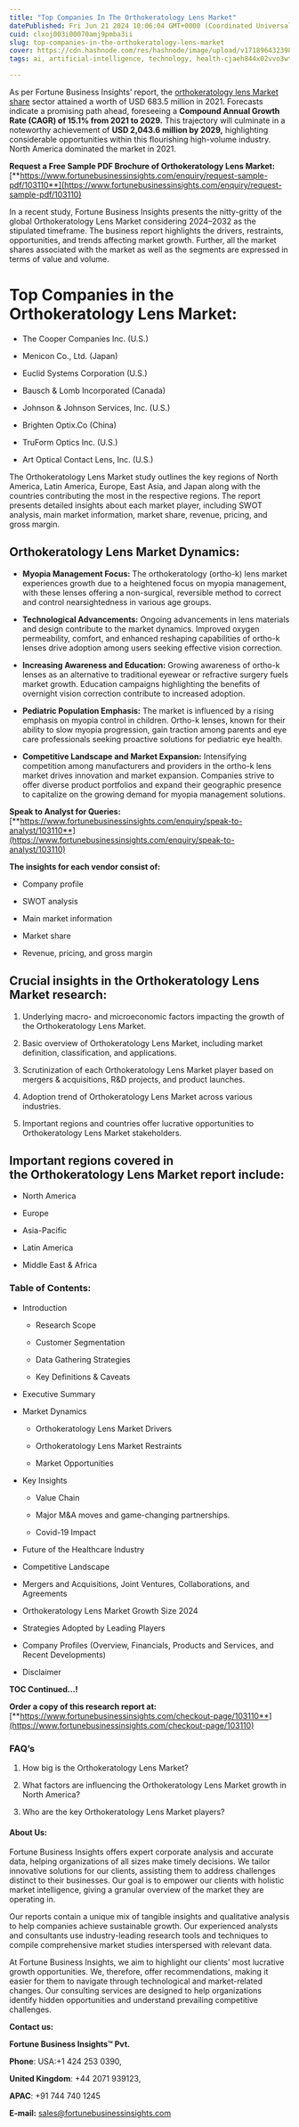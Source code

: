 ```yaml
---
title: "Top Companies In The Orthokeratology Lens Market"
datePublished: Fri Jun 21 2024 10:06:04 GMT+0000 (Coordinated Universal Time)
cuid: clxoj003i00070amj9pmba3ii
slug: top-companies-in-the-orthokeratology-lens-market
cover: https://cdn.hashnode.com/res/hashnode/image/upload/v1718964323980/dfa10b8f-636e-4d6f-bd52-0cfab7833d3e.png
tags: ai, artificial-intelligence, technology, health-cjaeh844x02vvo3wtj5r2s75q, healthcare, orthokeratology-lens-market

---
```


As per Fortune Business Insights’ report, the [orthokeratology lens Market share](https://www.fortunebusinessinsights.com/orthokeratology-lens-market-103110) sector attained a worth of USD 683.5 million in 2021. Forecasts indicate a promising path ahead, foreseeing a **Compound Annual Growth Rate (CAGR) of 15.1% from 2021 to 2029.** This trajectory will culminate in a noteworthy achievement of **USD 2,043.6 million by 2029,** highlighting considerable opportunities within this flourishing high-volume industry. North America dominated the market in 2021.

**Request a Free Sample PDF Brochure of Orthokeratology Lens Market:** [**https://www.fortunebusinessinsights.com/enquiry/request-sample-pdf/103110**](https://www.fortunebusinessinsights.com/enquiry/request-sample-pdf/103110)

In a recent study, Fortune Business Insights presents the nitty-gritty of the global Orthokeratology Lens Market considering 2024–2032 as the stipulated timeframe. The business report highlights the drivers, restraints, opportunities, and trends affecting market growth. Further, all the market shares associated with the market as well as the segments are expressed in terms of value and volume.

# **Top Companies in the Orthokeratology Lens Market:**

* The Cooper Companies Inc. (U.S.)
    
* Menicon Co., Ltd. (Japan)
    
* Euclid Systems Corporation (U.S.)
    
* Bausch & Lomb Incorporated (Canada)
    
* Johnson & Johnson Services, Inc. (U.S.)
    
* Brighten Optix.Co (China)
    
* TruForm Optics Inc. (U.S.)
    
* Art Optical Contact Lens, Inc. (U.S.)
    

The Orthokeratology Lens Market study outlines the key regions of North America, Latin America, Europe, East Asia, and Japan along with the countries contributing the most in the respective regions. The report presents detailed insights about each market player, including SWOT analysis, main market information, market share, revenue, pricing, and gross margin.

## Orthokeratology Lens Market **Dynamics**:

* **Myopia Management Focus:** The orthokeratology (ortho-k) lens market experiences growth due to a heightened focus on myopia management, with these lenses offering a non-surgical, reversible method to correct and control nearsightedness in various age groups.
    
* **Technological Advancements:** Ongoing advancements in lens materials and design contribute to the market dynamics. Improved oxygen permeability, comfort, and enhanced reshaping capabilities of ortho-k lenses drive adoption among users seeking effective vision correction.
    
* **Increasing Awareness and Education:** Growing awareness of ortho-k lenses as an alternative to traditional eyewear or refractive surgery fuels market growth. Education campaigns highlighting the benefits of overnight vision correction contribute to increased adoption.
    
* **Pediatric Population Emphasis:** The market is influenced by a rising emphasis on myopia control in children. Ortho-k lenses, known for their ability to slow myopia progression, gain traction among parents and eye care professionals seeking proactive solutions for pediatric eye health.
    
* **Competitive Landscape and Market Expansion:** Intensifying competition among manufacturers and providers in the ortho-k lens market drives innovation and market expansion. Companies strive to offer diverse product portfolios and expand their geographic presence to capitalize on the growing demand for myopia management solutions.
    

**Speak to Analyst for Queries:** [**https://www.fortunebusinessinsights.com/enquiry/speak-to-analyst/103110**](https://www.fortunebusinessinsights.com/enquiry/speak-to-analyst/103110)

**The insights for each vendor consist of:**

* Company profile
    
* SWOT analysis
    
* Main market information
    
* Market share
    
* Revenue, pricing, and gross margin
    

## **Crucial insights in the Orthokeratology Lens Market research:**

1. Underlying macro- and microeconomic factors impacting the growth of the Orthokeratology Lens Market.
    
2. Basic overview of Orthokeratology Lens Market, including market definition, classification, and applications.
    
3. Scrutinization of each Orthokeratology Lens Market player based on mergers & acquisitions, R&D projects, and product launches.
    
4. Adoption trend of Orthokeratology Lens Market across various industries.
    
5. Important regions and countries offer lucrative opportunities to Orthokeratology Lens Market stakeholders.
    

## **Important regions covered in the Orthokeratology Lens Market report include:**

* North America
    
* Europe
    
* Asia-Pacific
    
* Latin America
    
* Middle East & Africa
    

### **Table of Contents:**

* Introduction
    
    * Research Scope
        
    * Customer Segmentation
        
    * Data Gathering Strategies
        
    * Key Definitions & Caveats
        
* Executive Summary
    
* Market Dynamics
    
    * Orthokeratology Lens Market Drivers
        
    * Orthokeratology Lens Market Restraints
        
    * Market Opportunities
        
* Key Insights
    
    * Value Chain
        
    * Major M&A moves and game-changing partnerships.
        
    * Covid-19 Impact
        
* Future of the Healthcare Industry
    
* Competitive Landscape
    
* Mergers and Acquisitions, Joint Ventures, Collaborations, and Agreements
    
* Orthokeratology Lens Market Growth Size 2024
    
* Strategies Adopted by Leading Players
    
* Company Profiles (Overview, Financials, Products and Services, and Recent Developments)
    
* Disclaimer
    

**TOC Continued…!**

**Order a copy of this research report at:** [**https://www.fortunebusinessinsights.com/checkout-page/103110**](https://www.fortunebusinessinsights.com/checkout-page/103110)

### **FAQ’s**

1. How big is the Orthokeratology Lens Market?
    
2. What factors are influencing the Orthokeratology Lens Market growth in North America?
    
3. Who are the key Orthokeratology Lens Market players?
    

#### **About Us:**

Fortune Business Insights offers expert corporate analysis and accurate data, helping organizations of all sizes make timely decisions. We tailor innovative solutions for our clients, assisting them to address challenges distinct to their businesses. Our goal is to empower our clients with holistic market intelligence, giving a granular overview of the market they are operating in.

Our reports contain a unique mix of tangible insights and qualitative analysis to help companies achieve sustainable growth. Our experienced analysts and consultants use industry-leading research tools and techniques to compile comprehensive market studies interspersed with relevant data.

At Fortune Business Insights, we aim to highlight our clients' most lucrative growth opportunities. We, therefore, offer recommendations, making it easier for them to navigate through technological and market-related changes. Our consulting services are designed to help organizations identify hidden opportunities and understand prevailing competitive challenges.

**Contact us:**

**Fortune Business Insights™ Pvt.**

**Phone**: USA:+1 424 253 0390,

**United Kingdom**: +44 2071 939123,

**APAC**: +91 744 740 1245

**E-mail:** [sales@fortunebusinessinsights.com](mailto:sales@fortunebusinessinsights.com)